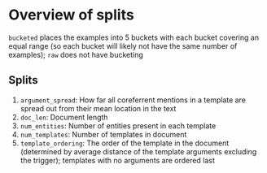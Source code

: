 # Overview of splits

`bucketed` places the examples into 5 buckets with each bucket covering an equal range (so each bucket will likely not have the same number of examples); `raw` does not have bucketing

## Splits
1. `argument_spread`: How far all coreferrent mentions in a template are spread out from their mean location in the text
2. `doc_len`: Document length
3. `num_entities`: Number of entities present in each template
4. `num_templates`: Number of templates in document
5. `template_ordering`: The order of the template in the document (determined by average distance of the template arguments excluding the trigger); templates with no arguments are ordered last 